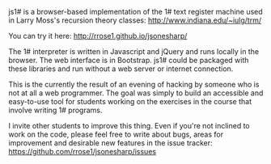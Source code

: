 js1# is a browser-based implementation of the 1# text register machine used in Larry Moss's recursion theory classes: http://www.indiana.edu/~iulg/trm/

You can try it here: http://rrose1.github.io/jsonesharp/

The 1# interpreter is written in Javascript and jQuery and runs locally in the browser. The web interface is in Bootstrap. js1# could be packaged with these libraries and run without a web server or internet connection.

This is the currently the result of an evening of hacking by someone who is not at all a web programmer. The goal was simply to build an accessible and easy-to-use tool for students working on the exercises in the course that involve writing 1# programs.

I invite other students to improve this thing. Even if you're not inclined to work on the code, please feel free to write about bugs, areas for improvement and desirable new features in the issue tracker: https://github.com/rrose1/jsonesharp/issues
